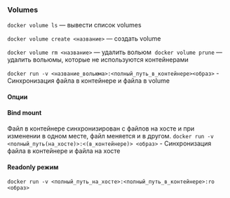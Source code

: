 ### Volumes
`docker volume ls` — вывести список volumes

`docker volume create <название>` — создать volume 

`docker volume rm <название>` — удалить вольюм 
`docker volume prune` — удалить вольюмы, которые не используются контейнерами

`docker run -v <название_вольюма>:<полный_путь_в_контейнере><образ>` - Синхронизация файла в контейнере и файла в volume

#### Опции
#### Bind mount
Файл в контейнере синхронизирован с файлов на хосте и при изменении в одном месте, файл меняется и в другом.
`docker run -v <полный_путь(на_хосте)>:<(в_контейнере)> <образ>` - Синхронизация файла в контейнере и файла на хосте
#### Readonly режим
`docker run -v <полный_путь_на_хосте>:<полный_путь_в_контейнере>:ro <образ>`